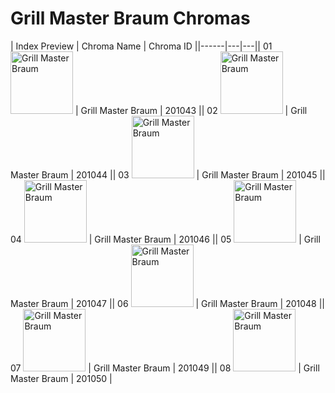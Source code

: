 # Grill Master Braum Chromas

| Index  Preview | Chroma Name | Chroma ID ||------|---|---|| 01  <img src='https://raw.communitydragon.org/latest/plugins/rcp-be-lol-game-data/global/default/v1/champion-chroma-images/201/201043.png' alt='Grill Master Braum' width='100'> | Grill Master Braum | 201043 || 02  <img src='https://raw.communitydragon.org/latest/plugins/rcp-be-lol-game-data/global/default/v1/champion-chroma-images/201/201044.png' alt='Grill Master Braum' width='100'> | Grill Master Braum | 201044 || 03  <img src='https://raw.communitydragon.org/latest/plugins/rcp-be-lol-game-data/global/default/v1/champion-chroma-images/201/201045.png' alt='Grill Master Braum' width='100'> | Grill Master Braum | 201045 || 04  <img src='https://raw.communitydragon.org/latest/plugins/rcp-be-lol-game-data/global/default/v1/champion-chroma-images/201/201046.png' alt='Grill Master Braum' width='100'> | Grill Master Braum | 201046 || 05  <img src='https://raw.communitydragon.org/latest/plugins/rcp-be-lol-game-data/global/default/v1/champion-chroma-images/201/201047.png' alt='Grill Master Braum' width='100'> | Grill Master Braum | 201047 || 06  <img src='https://raw.communitydragon.org/latest/plugins/rcp-be-lol-game-data/global/default/v1/champion-chroma-images/201/201048.png' alt='Grill Master Braum' width='100'> | Grill Master Braum | 201048 || 07  <img src='https://raw.communitydragon.org/latest/plugins/rcp-be-lol-game-data/global/default/v1/champion-chroma-images/201/201049.png' alt='Grill Master Braum' width='100'> | Grill Master Braum | 201049 || 08  <img src='https://raw.communitydragon.org/latest/plugins/rcp-be-lol-game-data/global/default/v1/champion-chroma-images/201/201050.png' alt='Grill Master Braum' width='100'> | Grill Master Braum | 201050 |